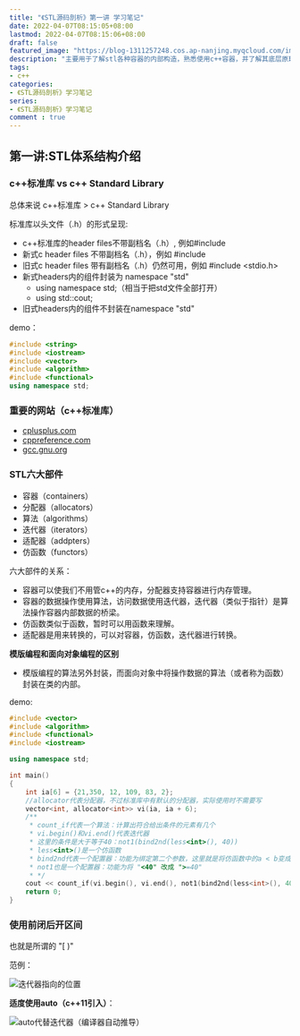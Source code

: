 ```yaml
---
title: "《STL源码剖析》第一讲 学习笔记"
date: 2022-04-07T08:15:05+08:00
lastmod: 2022-04-07T08:15:06+08:00
draft: false
featured_image: "https://blog-1311257248.cos.ap-nanjing.myqcloud.com/imgs/STL.png"
description: "主要用于了解stl各种容器的内部构造，熟悉使用c++容器，并了解其底层原理。"
tags:
- c++
categories:
- 《STL源码剖析》学习笔记
series:
- 《STL源码剖析》学习笔记
comment : true
---
```


## 第一讲:STL体系结构介绍

### c++标准库 vs c++ Standard Library

总体来说  c++标准库 > c++ Standard Library

标准库以头文件（.h）的形式呈现:
* c++标准库的header files不带副档名（.h）, 例如#include <vector>
* 新式c header files 不带副档名（.h），例如 #include <cstdio>
* 旧式c header files 带有副档名（.h）仍然可用，例如 #include <stdio.h>
* 新式headers内的组件封装为 namespace "std"
    * using namespace std;（相当于把std文件全部打开）
    * using std::cout;
* 旧式headers内的组件不封装在namespace "std"

demo：
```c++
#include <string>
#include <iostream>
#include <vector>
#include <algorithm>
#include <functional>
using namespace std;
```

### 重要的网站（c++标准库）

* [cplusplus.com](https://www.cplusplus.com/)
* [cppreference.com](https://en.cppreference.com/w/)
* [gcc.gnu.org](http://gcc.gnu.org/)

### STL六大部件

* 容器（containers）
* 分配器（allocators）
* 算法（algorithms）
* 迭代器（iterators）
* 适配器（addpters）
* 仿函数（functors）


六大部件的关系：
* 容器可以使我们不用管c++的内存，分配器支持容器进行内存管理。
* 容器的数据操作使用算法，访问数据使用迭代器，迭代器（类似于指针）是算法操作容器内部数据的桥梁。
* 仿函数类似于函数，暂时可以用函数来理解。
* 适配器是用来转换的，可以对容器，仿函数，迭代器进行转换。


**模版编程和面向对象编程的区别**
* 模版编程的算法另外封装，而面向对象中将操作数据的算法（或者称为函数）封装在类的内部。

demo:
```c++
#include <vector>
#include <algorithm>
#include <functional>
#include <iostream>

using namespace std;

int main()
{
    int ia[6] = {21,350, 12, 109, 83, 2};
    //allocator代表分配器，不过标准库中有默认的分配器，实际使用时不需要写
    vector<int, allocator<int>> vi(ia, ia + 6);
    /**
     * count_if代表一个算法：计算出符合给出条件的元素有几个
     * vi.begin()和vi.end()代表迭代器
     * 这里的条件是大于等于40：not1(bind2nd(less<int>(), 40))
     * less<int>()是一个仿函数
     * bind2nd代表一个配置器：功能为绑定第二个参数，这里就是将仿函数中的a < b变成了a < 40
     * not1也是一个配置器：功能为将 "<40" 改成 ">=40"
     * */
    cout << count_if(vi.begin(), vi.end(), not1(bind2nd(less<int>(), 40)));
    return 0;
}
```

### 使用前闭后开区间
也就是所谓的 "[  )"  

范例：

![迭代器指向的位置](https://blog-1311257248.cos.ap-nanjing.myqcloud.com/imgs/stl/img1_1.jpg)

**适度使用auto（c++11引入）**：

![auto代替迭代器（编译器自动推导）](https://blog-1311257248.cos.ap-nanjing.myqcloud.com/imgs/stl/img1_2.jpg)




